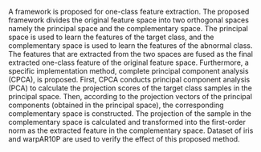 A framework is proposed for one-class feature extraction. The proposed framework divides the original feature space into two orthogonal
spaces namely the principal space and the complementary space. The principal space is used to learn the features of the target class, and
the complementary space is used to learn the features of the abnormal class. The features that are extracted from the two spaces are
fused as the final extracted one-class feature of the original feature space. Furthermore, a specific implementation method, complete
principal component analysis (CPCA), is proposed. First, CPCA conducts principal component analysis (PCA) to calculate the projection
scores of the target class samples in the principal space. Then, according to the projection vectors of the principal components
(obtained in the principal space), the corresponding complementary space is constructed. The projection of the sample in the
complementary space is calculated and transformed into the first-order norm as the extracted feature in the complementary space. Dataset
of iris and warpAR10P are used to verify the effect of this proposed method. 
